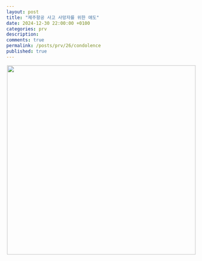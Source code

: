 ```yaml
--- 
layout: post
title: "제주항공 사고 사망자를 위한 애도"
date: 2024-12-30 22:00:00 +0100
categories: prv
description: 
comments: true
permalink: /posts/prv/26/condolence
published: true
---
```


<p align="center">
  <img src="../../../assets/post-prv-26-pic.jpg" width="500px">
</p>